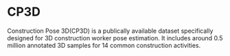 # CP3D
Construction Pose 3D(CP3D) is a publically available dataset specifically designed for 3D construction worker pose estimation. It includes around 0.5 million annotated 3D samples for 14 common construction activities.
